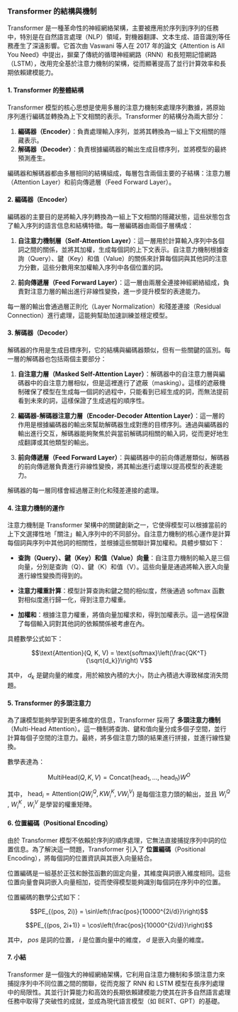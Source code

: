 ### **Transformer 的結構與機制**

Transformer 是一種革命性的神經網絡架構，主要被應用於序列到序列的任務中，特別是在自然語言處理（NLP）領域，對機器翻譯、文本生成、語音識別等任務產生了深遠影響。它首次由 Vaswani 等人在 2017 年的論文《Attention is All You Need》中提出，摒棄了傳統的循環神經網路（RNN）和長短期記憶網路（LSTM），改用完全基於注意力機制的架構，從而顯著提高了並行計算效率和長期依賴建模能力。

#### **1. Transformer 的整體結構**

Transformer 模型的核心思想是使用多層的注意力機制來處理序列數據，將原始序列進行編碼並轉換為上下文相關的表示。Transformer 的結構分為兩大部分：

1. **編碼器（Encoder）**：負責處理輸入序列，並將其轉換為一組上下文相關的隱藏表示。
2. **解碼器（Decoder）**：負責根據編碼器的輸出生成目標序列，並將模型的最終預測產生。

編碼器和解碼器都由多層相同的結構組成，每層包含兩個主要的子結構：注意力層（Attention Layer）和前向傳遞層（Feed Forward Layer）。

#### **2. 編碼器（Encoder）**

編碼器的主要目的是將輸入序列轉換為一組上下文相關的隱藏狀態，這些狀態包含了輸入序列的語言信息和結構特徵。每一層編碼器由兩個子層構成：

1. **自注意力機制層（Self-Attention Layer）**：這一層用於計算輸入序列中各個詞之間的關係，並將其加權，生成每個詞的上下文表示。自注意力機制根據查詢（Query）、鍵（Key）和值（Value）的關係來計算每個詞與其他詞的注意力分數，這些分數用來加權輸入序列中各個位置的詞。

2. **前向傳遞層（Feed Forward Layer）**：這一層由兩層全連接神經網絡組成，負責對注意力層的輸出進行非線性變換，進一步提升模型的表達能力。

每一層的輸出會通過層正則化（Layer Normalization）和殘差連接（Residual Connection）進行處理，這能夠幫助加速訓練並穩定模型。

#### **3. 解碼器（Decoder）**

解碼器的作用是生成目標序列，它的結構與編碼器類似，但有一些關鍵的區別。每一層的解碼器也包括兩個主要部分：

1. **自注意力層（Masked Self-Attention Layer）**：解碼器中的自注意力層與編碼器中的自注意力層相似，但是這裡進行了遮蔽（masking）。這樣的遮蔽機制確保了模型在生成每一個詞的過程中，只能看到已經生成的詞，而無法提前看到未來的詞，這樣保證了生成過程的順序性。

2. **編碼器-解碼器注意力層（Encoder-Decoder Attention Layer）**：這一層的作用是根據編碼器的輸出來幫助解碼器生成對應的目標序列。通過與編碼器的輸出進行交互，解碼器能夠聚焦於與當前解碼詞相關的輸入詞，從而更好地生成翻譯或其他類型的輸出。

3. **前向傳遞層（Feed Forward Layer）**：與編碼器中的前向傳遞層類似，解碼器的前向傳遞層負責進行非線性變換，將其輸出進行處理以提高模型的表達能力。

解碼器的每一層同樣會經過層正則化和殘差連接的處理。

#### **4. 注意力機制的運作**

注意力機制是 Transformer 架構中的關鍵創新之一，它使得模型可以根據當前的上下文選擇性地「關注」輸入序列中的不同部分。自注意力機制的核心運作是計算每個詞與序列中其他詞的相關性，並根據這些關聯計算加權和。具體步驟如下：

- **查詢（Query）、鍵（Key）和值（Value）向量**：自注意力機制的輸入是三個向量，分別是查詢（Q）、鍵（K）和值（V）。這些向量是通過將輸入嵌入向量進行線性變換而得到的。
  
- **注意力權重計算**：模型計算查詢和鍵之間的相似度，然後通過 softmax 函數對相似度進行歸一化，得到注意力權重。
  
- **加權和**：根據注意力權重，將值向量加權求和，得到加權表示。這一過程保證了每個輸入詞對其他詞的依賴關係被考慮在內。

具體數學公式如下：


```math
\text{Attention}(Q, K, V) = \text{softmax}\left(\frac{QK^T}{\sqrt{d_k}}\right) V
```


其中， $`d_k`$  是鍵向量的維度，用於縮放內積的大小，防止內積過大導致梯度消失問題。

#### **5. Transformer 的多頭注意力**

為了讓模型能夠學習到更多維度的信息，Transformer 採用了 **多頭注意力機制**（Multi-Head Attention）。這一機制將查詢、鍵和值向量分成多個子空間，並行計算每個子空間的注意力。最終，將多個注意力頭的結果進行拼接，並進行線性變換。

數學表達為：


```math
\text{MultiHead}(Q, K, V) = \text{Concat}(\text{head}_1, \dots, \text{head}_h) W^O
```


其中， $`\text{head}_i = \text{Attention}(QW_i^Q, KW_i^K, VW_i^V)`$  是每個注意力頭的輸出，並且  $`W_i^Q`$ ,  $`W_i^K`$ ,  $`W_i^V`$  是學習的權重矩陣。

#### **6. 位置編碼（Positional Encoding）**

由於 Transformer 模型不依賴於序列的順序處理，它無法直接捕捉序列中詞的位置信息。為了解決這一問題，Transformer 引入了 **位置編碼**（Positional Encoding），將每個詞的位置資訊與其嵌入向量結合。

位置編碼是一組基於正弦和餘弦函數的固定向量，其維度與詞嵌入維度相同。這些位置向量會與詞嵌入向量相加，從而使得模型能夠識別每個詞在序列中的位置。

位置編碼的數學公式如下：


```math
PE_{(pos, 2i)} = \sin\left(\frac{pos}{10000^{2i/d}}\right)
```


```math
PE_{(pos, 2i+1)} = \cos\left(\frac{pos}{10000^{2i/d}}\right)
```


其中， $`pos`$  是詞的位置， $`i`$  是位置向量中的維度， $`d`$  是嵌入向量的維度。

#### **7. 小結**

Transformer 是一個強大的神經網絡架構，它利用自注意力機制和多頭注意力來捕捉序列中不同位置之間的關聯，從而克服了 RNN 和 LSTM 模型在長序列處理中的局限性。其並行計算能力和高效的長期依賴建模能力使其在許多自然語言處理任務中取得了突破性的成就，並成為現代語言模型（如 BERT、GPT）的基礎。
